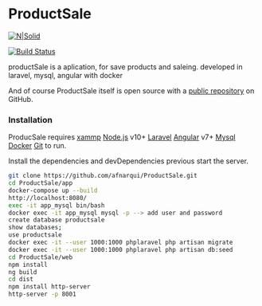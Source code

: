 # ProductSale

[![N|Solid](https://firebasestorage.googleapis.com/v0/b/afn-pwa.appspot.com/o/shopping.png?alt=media&token=7cba4da6-1bb1-49c3-8037-5dd94a452458)](https://nodesource.com/products/nsolid)

[![Build Status](https://travis-ci.org/joemccann/dillinger.svg?branch=master)](https://travis-ci.org/joemccann/dillinger)

productSale is a aplication, for save products and saleing. developed in laravel, mysql, angular with docker

And of course ProductSale itself is open source with a [public repository][afn]
 on GitHub.
 
### Installation

ProducSale requires 
[xammp](https://www.apachefriends.org/es/download_success.html)
[Node.js](https://nodejs.org/) v10+
[Laravel](https://laravel.com/docs/5.8/installation#installing-laravel)
[Angular](https://angular.io/guide/quickstart) v7+
[Mysql](https://www.mysql.com/downloads/)
[Docker](https://hub.docker.com/editions/community/docker-ce-desktop-windows)
[Git](https://git-scm.com/downloads)
to run.

Install the dependencies and devDependencies previous
start the server.

```sh
git clone https://github.com/afnarqui/ProductSale.git
cd ProductSale/app
docker-compose up --build
http://localhost:8080/
exec -it app_mysql bin/bash
docker exec -it app_mysql mysql -p --> add user and password
create database productsale
show databases;
use productsale
docker exec -it --user 1000:1000 phplaravel php artisan migrate
docker exec -it --user 1000:1000 phplaravel php artisan db:seed
cd ProductSale/web
npm install
ng build
cd dist
npm install http-server
http-server -p 8001
```

   [afn]: <https://github.com/afnarqui/ProductSale>
